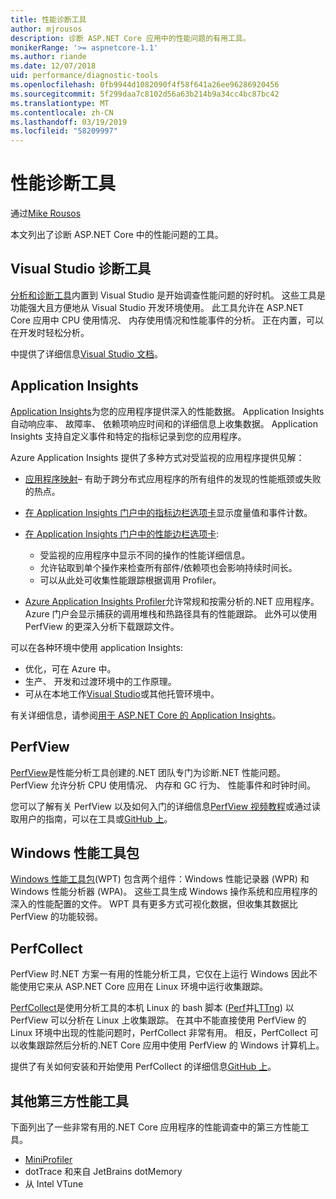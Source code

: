 ```yaml
---
title: 性能诊断工具
author: mjrousos
description: 诊断 ASP.NET Core 应用中的性能问题的有用工具。
monikerRange: '>= aspnetcore-1.1'
ms.author: riande
ms.date: 12/07/2018
uid: performance/diagnostic-tools
ms.openlocfilehash: 0fb9944d1082090f4f58f641a26ee96286920456
ms.sourcegitcommit: 5f299daa7c8102d56a63b214b9a34cc4bc87bc42
ms.translationtype: MT
ms.contentlocale: zh-CN
ms.lasthandoff: 03/19/2019
ms.locfileid: "58209997"
---
```

# <a name="performance-diagnostic-tools"></a>性能诊断工具

通过[Mike Rousos](https://github.com/mjrousos)

本文列出了诊断 ASP.NET Core 中的性能问题的工具。

## <a name="visual-studio-diagnostic-tools"></a>Visual Studio 诊断工具

[分析和诊断工具](/visualstudio/profiling)内置到 Visual Studio 是开始调查性能问题的好时机。 这些工具是功能强大且方便地从 Visual Studio 开发环境使用。 此工具允许在 ASP.NET Core 应用中 CPU 使用情况、 内存使用情况和性能事件的分析。 正在内置，可以在开发时轻松分析。

中提供了详细信息[Visual Studio 文档](/visualstudio/profiling/profiling-overview)。

## <a name="application-insights"></a>Application Insights

[Application Insights](/azure/application-insights/app-insights-overview)为您的应用程序提供深入的性能数据。 Application Insights 自动响应率、 故障率、 依赖项响应时间和的详细信息上收集数据。 Application Insights 支持自定义事件和特定的指标记录到您的应用程序。

Azure Application Insights 提供了多种方式对受监视的应用程序提供见解：

- [应用程序映射](/azure/application-insights/app-insights-app-map)– 有助于跨分布式应用程序的所有组件的发现的性能瓶颈或失败的热点。
- [在 Application Insights 门户中的指标边栏选项卡](/azure/application-insights/app-insights-metrics-explorer?toc=/azure/azure-monitor/toc.json)显示度量值和事件计数。
- [在 Application Insights 门户中的性能边栏选项卡](/azure/application-insights/app-insights-tutorial-performance):

  - 受监视的应用程序中显示不同的操作的性能详细信息。
  - 允许钻取到单个操作来检查所有部件/依赖项也会影响持续时间长。
  - 可以从此处可收集性能跟踪根据调用 Profiler。

- [Azure Application Insights Profiler](/azure/azure-monitor/app/profiler)允许常规和按需分析的.NET 应用程序。  Azure 门户会显示捕获的调用堆栈和热路径具有的性能跟踪。 此外可以使用 PerfView 的更深入分析下载跟踪文件。

可以在各种环境中使用 application Insights:

- 优化，可在 Azure 中。
- 生产、 开发和过渡环境中的工作原理。
- 可从在本地工作[Visual Studio](/azure/application-insights/app-insights-visual-studio)或其他托管环境中。

有关详细信息，请参阅[用于 ASP.NET Core 的 Application Insights](/azure/application-insights/app-insights-asp-net-core)。

## <a name="perfview"></a>PerfView

[PerfView](https://github.com/Microsoft/perfview)是性能分析工具创建的.NET 团队专门为诊断.NET 性能问题。 PerfView 允许分析 CPU 使用情况、 内存和 GC 行为、 性能事件和时钟时间。

您可以了解有关 PerfView 以及如何入门的详细信息[PerfView 视频教程](http://channel9.msdn.com/Series/PerfView-Tutorial)或通过读取用户的指南，可以在工具或[GitHub 上](https://github.com/Microsoft/perfview)。

## <a name="windows-performance-toolkit"></a>Windows 性能工具包

[Windows 性能工具包](/windows-hardware/test/wpt/)(WPT) 包含两个组件：Windows 性能记录器 (WPR) 和 Windows 性能分析器 (WPA)。 这些工具生成 Windows 操作系统和应用程序的深入的性能配置的文件。 WPT 具有更多方式可视化数据，但收集其数据比 PerfView 的功能较弱。

## <a name="perfcollect"></a>PerfCollect

PerfView 时.NET 方案一有用的性能分析工具，它仅在上运行 Windows 因此不能使用它来从 ASP.NET Core 应用在 Linux 环境中运行收集跟踪。

[PerfCollect](https://github.com/dotnet/coreclr/blob/master/Documentation/project-docs/linux-performance-tracing.md)是使用分析工具的本机 Linux 的 bash 脚本 ([Perf](https://perf.wiki.kernel.org/index.php/Main_Page)并[LTTng](https://lttng.org/)) 以 PerfView 可以分析在 Linux 上收集跟踪。 在其中不能直接使用 PerfView 的 Linux 环境中出现的性能问题时，PerfCollect 非常有用。 相反，PerfCollect 可以收集跟踪然后分析的.NET Core 应用中使用 PerfView 的 Windows 计算机上。

提供了有关如何安装和开始使用 PerfCollect 的详细信息[GitHub 上](https://github.com/dotnet/coreclr/blob/master/Documentation/project-docs/linux-performance-tracing.md)。

## <a name="other-third-party-performance-tools"></a>其他第三方性能工具

下面列出了一些非常有用的.NET Core 应用程序的性能调查中的第三方性能工具。

- [MiniProfiler](https://miniprofiler.com/)
- dotTrace 和来自 JetBrains dotMemory
- 从 Intel VTune
